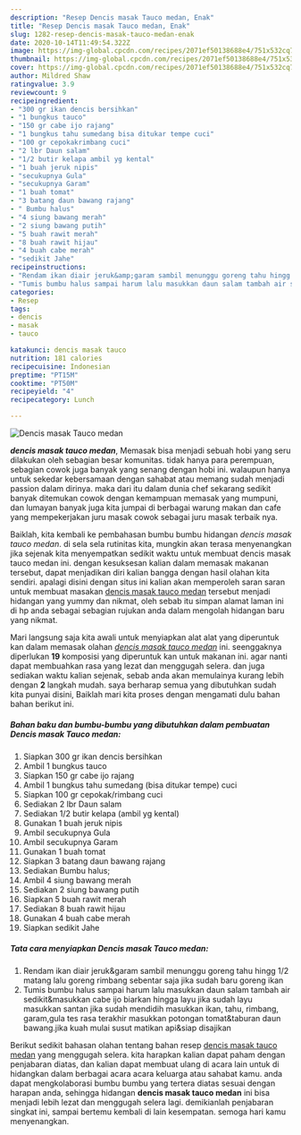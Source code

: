 ```yaml
---
description: "Resep Dencis masak Tauco medan, Enak"
title: "Resep Dencis masak Tauco medan, Enak"
slug: 1282-resep-dencis-masak-tauco-medan-enak
date: 2020-10-14T11:49:54.322Z
image: https://img-global.cpcdn.com/recipes/2071ef50138688e4/751x532cq70/dencis-masak-tauco-medan-foto-resep-utama.jpg
thumbnail: https://img-global.cpcdn.com/recipes/2071ef50138688e4/751x532cq70/dencis-masak-tauco-medan-foto-resep-utama.jpg
cover: https://img-global.cpcdn.com/recipes/2071ef50138688e4/751x532cq70/dencis-masak-tauco-medan-foto-resep-utama.jpg
author: Mildred Shaw
ratingvalue: 3.9
reviewcount: 9
recipeingredient:
- "300 gr ikan dencis bersihkan"
- "1 bungkus tauco"
- "150 gr cabe ijo rajang"
- "1 bungkus tahu sumedang bisa ditukar tempe cuci"
- "100 gr cepokakrimbang cuci"
- "2 lbr Daun salam"
- "1/2 butir kelapa ambil yg kental"
- "1 buah jeruk nipis"
- "secukupnya Gula"
- "secukupnya Garam"
- "1 buah tomat"
- "3 batang daun bawang rajang"
- " Bumbu halus"
- "4 siung bawang merah"
- "2 siung bawang putih"
- "5 buah rawit merah"
- "8 buah rawit hijau"
- "4 buah cabe merah"
- "sedikit Jahe"
recipeinstructions:
- "Rendam ikan diair jeruk&amp;garam sambil menunggu goreng tahu hingg 1/2 matang lalu goreng rimbang sebentar saja jika sudah baru goreng ikan"
- "Tumis bumbu halus sampai harum lalu masukkan daun salam tambah air sedikit&amp;masukkan cabe ijo biarkan hingga layu jika sudah layu masukkan santan jika sudah mendidih masukkan ikan, tahu, rimbang, garam,gula tes rasa terakhir masukkan potongan tomat&amp;taburan daun bawang.jika kuah mulai susut matikan api&amp;siap disajikan"
categories:
- Resep
tags:
- dencis
- masak
- tauco

katakunci: dencis masak tauco 
nutrition: 181 calories
recipecuisine: Indonesian
preptime: "PT15M"
cooktime: "PT50M"
recipeyield: "4"
recipecategory: Lunch

---
```



![Dencis masak Tauco medan](https://img-global.cpcdn.com/recipes/2071ef50138688e4/751x532cq70/dencis-masak-tauco-medan-foto-resep-utama.jpg)

<b><i>dencis masak tauco medan</i></b>, Memasak bisa menjadi sebuah hobi yang seru dilakukan oleh sebagian besar komunitas. tidak hanya para perempuan, sebagian cowok juga banyak yang senang dengan hobi ini. walaupun hanya untuk sekedar kebersamaan dengan sahabat atau memang sudah menjadi passion dalam dirinya. maka dari itu dalam dunia chef sekarang sedikit banyak ditemukan cowok dengan kemampuan memasak yang mumpuni, dan lumayan banyak juga kita jumpai di berbagai warung makan dan cafe yang mempekerjakan juru masak cowok sebagai juru masak terbaik nya.

Baiklah, kita kembali ke pembahasan bumbu bumbu hidangan <i>dencis masak tauco medan</i>. di sela sela rutinitas kita, mungkin akan terasa menyenangkan jika sejenak kita menyempatkan sedikit waktu untuk membuat dencis masak tauco medan ini. dengan kesuksesan kalian dalam memasak makanan tersebut, dapat menjadikan diri kalian bangga dengan hasil olahan kita sendiri. apalagi disini dengan situs ini kalian akan memperoleh saran saran untuk membuat masakan <u>dencis masak tauco medan</u> tersebut menjadi hidangan yang yummy dan nikmat, oleh sebab itu simpan alamat laman ini di hp anda sebagai sebagian rujukan anda dalam mengolah hidangan baru yang nikmat.




Mari langsung saja kita awali untuk menyiapkan alat alat yang diperuntuk kan dalam memasak olahan <u><i>dencis masak tauco medan</i></u> ini. seenggaknya diperlukan <b>19</b> komposisi yang diperuntuk kan untuk makanan ini. agar nanti dapat membuahkan rasa yang lezat dan menggugah selera. dan juga sediakan waktu kalian sejenak, sebab anda akan memulainya kurang lebih dengan <b>2</b> langkah mudah. saya berharap semua yang dibutuhkan sudah kita punyai disini, Baiklah mari kita proses dengan mengamati dulu bahan bahan berikut ini.

<!--inarticleads1-->

##### Bahan baku dan bumbu-bumbu yang dibutuhkan dalam pembuatan Dencis masak Tauco medan:

1. Siapkan 300 gr ikan dencis bersihkan
1. Ambil 1 bungkus tauco
1. Siapkan 150 gr cabe ijo rajang
1. Ambil 1 bungkus tahu sumedang (bisa ditukar tempe) cuci
1. Siapkan 100 gr cepokak/rimbang cuci
1. Sediakan 2 lbr Daun salam
1. Sediakan 1/2 butir kelapa (ambil yg kental)
1. Gunakan 1 buah jeruk nipis
1. Ambil secukupnya Gula
1. Ambil secukupnya Garam
1. Gunakan 1 buah tomat
1. Siapkan 3 batang daun bawang rajang
1. Sediakan  Bumbu halus;
1. Ambil 4 siung bawang merah
1. Sediakan 2 siung bawang putih
1. Siapkan 5 buah rawit merah
1. Sediakan 8 buah rawit hijau
1. Gunakan 4 buah cabe merah
1. Siapkan sedikit Jahe




<!--inarticleads2-->

##### Tata cara menyiapkan Dencis masak Tauco medan:

1. Rendam ikan diair jeruk&amp;garam sambil menunggu goreng tahu hingg 1/2 matang lalu goreng rimbang sebentar saja jika sudah baru goreng ikan
1. Tumis bumbu halus sampai harum lalu masukkan daun salam tambah air sedikit&amp;masukkan cabe ijo biarkan hingga layu jika sudah layu masukkan santan jika sudah mendidih masukkan ikan, tahu, rimbang, garam,gula tes rasa terakhir masukkan potongan tomat&amp;taburan daun bawang.jika kuah mulai susut matikan api&amp;siap disajikan




Berikut sedikit bahasan olahan tentang bahan resep <u>dencis masak tauco medan</u> yang menggugah selera. kita harapkan kalian dapat paham dengan penjabaran diatas, dan kalian dapat membuat ulang di acara lain untuk di hidangkan dalam berbagai acara acara keluarga atau sahabat kamu. anda dapat mengkolaborasi bumbu bumbu yang tertera diatas sesuai dengan harapan anda, sehingga hidangan <b>dencis masak tauco medan</b> ini bisa menjadi lebih lezat dan menggugah selera lagi. demikianlah penjabaran singkat ini, sampai bertemu kembali di lain kesempatan. semoga hari kamu menyenangkan.
